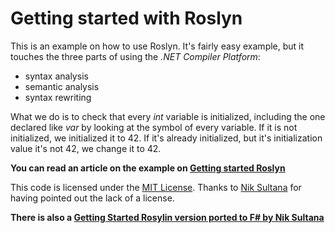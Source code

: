 # Getting started with Roslyn

This is an example on how to use Roslyn. It's fairly easy example, but it touches the three parts of using the *.NET Compiler Platform*: 
- syntax analysis
- semantic analysis
- syntax rewriting

What we do is to check that every *int* variable is initialized, including the one declared like *var* by looking at the symbol of every variable. If it is not initialized, we initialized it to 42. If it's already initialized, but it's initialization value it's not 42, we change it to 42.

**You can read an article on the example on [Getting started Roslyn](http://tomassetti.me/getting-started-roslyn/)**

This code is licensed under the [MIT License](LICENSE.md). Thanks to [Nik Sultana](https://github.com/niksu) for having pointed out the lack of a license.

**There is also a [Getting Started Rosylin version ported to F# by Nik Sultana](https://github.com/niksu/getting_started_roslyn_fsharp)**

